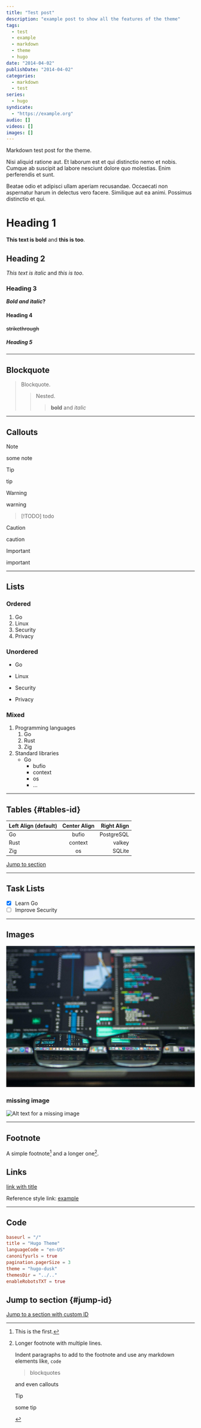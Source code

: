 ```yaml
---
title: "Test post"
description: "example post to show all the features of the theme"
tags:
  - test
  - example
  - markdown
  - theme
  - hugo
date: "2014-04-02"
publishDate: "2014-04-02"
categories:
  - markdown
  - test
series:
  - hugo
syndicate:
  - "https://example.org"
audio: []
videos: []
images: []
---
```


Markdown test post for the theme.


Nisi aliquid ratione aut. Et laborum est et qui distinctio nemo et nobis. Cumque ab suscipit ad labore nesciunt dolore quo molestias. Enim perferendis et sunt.

Beatae odio et adipisci ullam aperiam recusandae. Occaecati non aspernatur harum in delectus vero facere. Similique aut ea animi. Possimus distinctio et qui.

<!--more-->

# Heading 1

**This text is bold** and __this is too__.  

## Heading 2

*This text is italic* and  _this is too_.  

### Heading 3

**_Bold and italic_?**  

#### Heading 4

~~strikethrough~~

##### Heading 5

---

## Blockquote

> Blockquote.
>
> > Nested.
> >
> > > **bold** and _italic_

---

## Callouts

> [!NOTE]
> some note

> [!TIP]
> tip

> [!WARNING]
> warning

> [!TODO]
> todo

> [!CAUTION]
> caution

> [!IMPORTANT]
> important

---

## Lists

### Ordered

1. Go
2. Linux
3. Security
4. Privacy


### Unordered

- Go
+ Linux
* Security
- Privacy

### Mixed

1. Programming languages
   1. Go
   2. Rust
   3. Zig
2. Standard libraries
   - Go
     - bufio
     - context
     - os
     - ...

---

## Tables {#tables-id}

| Left Align (default) | Center Align | Right Align |
| :------------------- | :----------: | ----------: |
| Go                   | bufio        | PostgreSQL  |
| Rust                 | context      | valkey      |
| Zig                  | os           | SQLite      |

[Jump to section](#jump-id)

---

## Task Lists

- [x] Learn Go
- [ ] Improve Security

---


## Images


![Image from pexels containing data codes through eyeglasses](images/pexels-kevin-ku-92347-577585.jpg "https://www.pexels.com/photo/data-codes-through-eyeglasses-577585/")


### missing image

[missing]: images/missing-image.png "missing image"
![Alt text for a missing image][missing]


---

## Footnote

A simple footnote[^1] and a longer one[^longnote].

[^1]: This is the first.

[^longnote]: Longer footnote with multiple lines.

    Indent paragraphs to add to the footnote and use any markdown elements like, `code`

    > blockquotes

    and even callouts

    > [!tip]
    > some tip



## Links

[link with title](https://www.example.com "example.com")

Reference style link: [example][example]

[example]: https://www.example.com

---

## Code


```toml
baseurl = "/"
title = "Hugo Theme"
languageCode = "en-US"
canonifyurls = true
pagination.pagerSize = 3
theme = "hugo-dusk"
themesDir = "../.."
enableRobotsTXT = true

```



## Jump to section {#jump-id}

[Jump to a section with custom ID](#tables-id)

